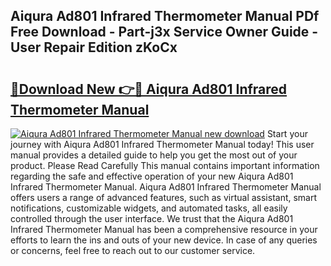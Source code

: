 ## Aiqura Ad801 Infrared Thermometer Manual PDf Free Download - Part-j3x Service Owner Guide - User Repair Edition zKoCx

# <h2><a href="http://cf29062.oget.top/?id=Aiqura+Ad801+Infrared+Thermometer+Manual">🔗Download New 👉🔴 Aiqura Ad801 Infrared Thermometer Manual</a></h2>

[![Aiqura Ad801 Infrared Thermometer Manual new download](https://i.imgur.com/5g1atiW.png)](http://cf29062.oget.top/?id=Aiqura+Ad801+Infrared+Thermometer+Manual)
Start your journey with Aiqura Ad801 Infrared Thermometer Manual today! This user manual provides a detailed guide to help you get the most out of your product. Please Read Carefully This manual contains important information regarding the safe and effective operation of your new Aiqura Ad801 Infrared Thermometer Manual. Aiqura Ad801 Infrared Thermometer Manual offers users a range of advanced features, such as virtual assistant, smart notifications, customizable widgets, and automated tasks, all easily controlled through the user interface. We trust that the Aiqura Ad801 Infrared Thermometer Manual has been a comprehensive resource in your efforts to learn the ins and outs of your new device. In case of any queries or concerns, feel free to reach out to our customer service.

